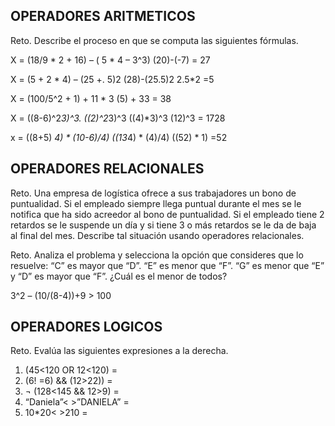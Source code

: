 ## OPERADORES ARITMETICOS
Reto. Describe el proceso en que se computa las siguientes fórmulas.

X = (18/9 * 2 + 16) – ( 5 * 4 – 3^3)
    (20)-(-7) = 27

X = (5 + 2 * 4) – (25 +. 5)2
    (28)-(25.5)2 
    2.5*2 =5

X = (100/5^2 + 1) + 11 * 3
    (5) + 33 = 38

X = ((8-6)^2*3)^3.
    ((2)^2*3)^3
    ((4)*3)^3
    (12)^3 = 1728

x = ((8+5) *4) * (10-6)/4) 
    ((13*4) * (4)/4)
    ((52) * 1)
    =52


## OPERADORES RELACIONALES
Reto. Una empresa de logística ofrece a sus trabajadores un bono de
puntualidad. Si el empleado siempre llega puntual durante el mes se le
notifica que ha sido acreedor al bono de puntualidad. Si el empleado tiene
2 retardos se le suspende un día y si tiene 3 o más retardos se le da de
baja al final del mes. Describe tal situación usando operadores
relacionales.

Reto. Analiza el problema y selecciona la opción que consideres que lo
resuelve:
“C” es mayor que “D”. “E” es menor que “F”. “G” es menor que “E” y “D” es
mayor que “F”. ¿Cuál es el menor de todos?

3^2 – (10/(8-4))+9 > 100 

## OPERADORES LOGICOS
Reto. Evalúa las siguientes expresiones a la derecha.
1) (45<120 OR 12<120) =
2) (6! =6) && (12>22)) =
3) ¬ (128<145 && 12>9) =
4) “Daniela”< >”DANIELA” =
5) 10*20< >210 =

